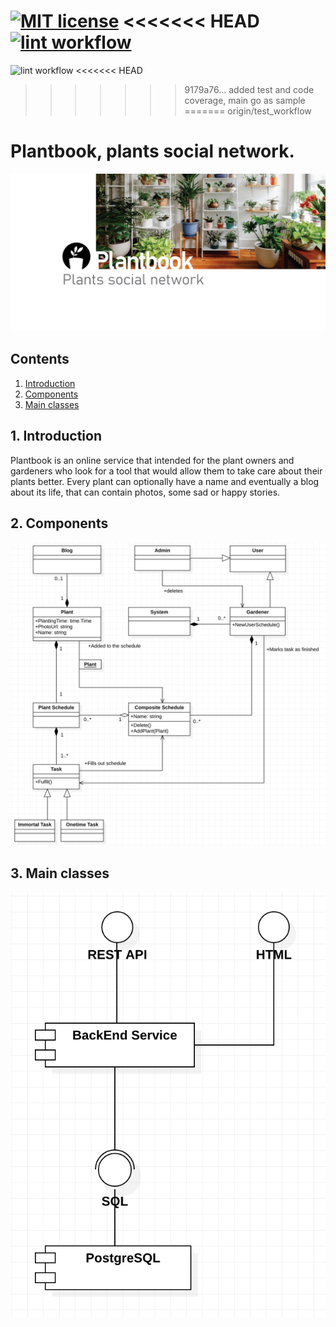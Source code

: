 [![MIT license](https://img.shields.io/badge/License-MIT-blue.svg)](https://lbesson.mit-license.org/)
<<<<<<< HEAD
[![lint workflow](https://github.com/kaatinga/plantbook/actions/workflows/lint.yml/badge.svg)](https://github.com/kaatinga/plantbook/actions?query=workflow%3Agolangci-lint)
=======
![lint workflow](https://github.com/kaatinga/plantbook/actions/workflows/lint.yml/badge.svg)
<<<<<<< HEAD
>>>>>>> 9179a76... added test and code coverage, main go as sample
=======
>>>>>>> origin/test_workflow

# Plantbook, plants social network.

![](README_content/github_plants.png)

## Contents

1. [Introduction](#introduction)
2. [Components](#components)
3. [Main classes](#main-classes)

<a id=introduction>

## 1. Introduction

Plantbook is an online service that intended for the plant owners and gardeners who look for a tool that would allow
them to take care about their plants better. Every plant can optionally have a name and eventually a blog about its
life, that can contain photos, some sad or happy stories.

<a id=components>

## 2. Components

![](README_content/components.png)

<a id=main-classes>

## 3. Main classes

![](README_content/classes.png)

